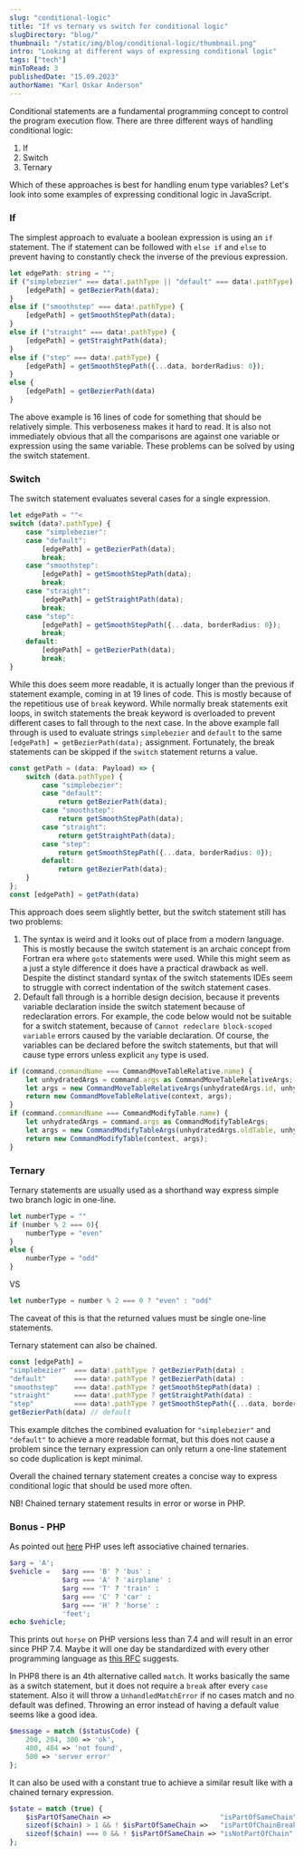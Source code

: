 ```yaml
---
slug: "conditional-logic"
title: "If vs ternary vs switch for conditional logic"
slugDirectory: "blog/"
thumbnail: "/static/img/blog/conditional-logic/thumbnail.png"
intro: "Looking at different ways of expressing conditional logic"
tags: ["tech"]
minToRead: 3
publishedDate: "15.09.2023"
authorName: "Karl Oskar Anderson"
---
```

Conditional statements are a fundamental programming concept to control the program execution flow. There are three different ways of handling conditional logic:

1. If
2. Switch
3. Ternary

Which of these approaches is best for handling enum type variables? Let's look into some examples of expressing conditional logic in JavaScript.

### If
The simplest approach to evaluate a boolean expression is using an `if` statement.
The if statement can be followed with `else if` and `else` to prevent having to constantly check the inverse of the previous expression.
```ts
let edgePath: string = "";
if ("simplebezier" === data!.pathType || "default" === data!.pathType) {
    [edgePath] = getBezierPath(data);
}
else if ("smoothstep" === data!.pathType) {
    [edgePath] = getSmoothStepPath(data);
}
else if ("straight" === data!.pathType) {
    [edgePath] = getStraightPath(data);
}
else if ("step" === data!.pathType) {
    [edgePath] = getSmoothStepPath({...data, borderRadius: 0});
} 
else {
    [edgePath] = getBezierPath(data)
}
```

The above example is 16 lines of code for something that should be relatively simple. This verboseness makes it hard to read. It is also not immediately obvious that all the comparisons are against one variable or expression using the same variable. These problems can be solved by using the switch statement.

### Switch
The switch statement evaluates several cases for a single expression.
```ts
let edgePath = ""<
switch (data?.pathType) {
    case "simplebezier":
    case "default":
        [edgePath] = getBezierPath(data);
        break;
    case "smoothstep":
        [edgePath] = getSmoothStepPath(data);
        break;
    case "straight":
        [edgePath] = getStraightPath(data);
        break;
    case "step":
        [edgePath] = getSmoothStepPath({...data, borderRadius: 0});
        break;
    default:
        [edgePath] = getBezierPath(data);
        break;
}
```
While this does seem more readable, it is actually longer than the previous if statement example, coming in at 19 lines of code. This is mostly because of the repetitious use of `break` keyword. While normally break statements exit loops, in switch statements the break keyword is overloaded to prevent different cases to fall through to the next case. In the above example fall through is used to evaluate strings `simplebezier` and `default` to the same `[edgePath] = getBezierPath(data);` assignment. Fortunately, the break statements can be skipped if the `switch` statement returns a value.

```ts
const getPath = (data: Payload) => {
    switch (data.pathType) {
        case "simplebezier":
        case "default":
            return getBezierPath(data);
        case "smoothstep":
            return getSmoothStepPath(data);
        case "straight":
            return getStraightPath(data);
        case "step":
            return getSmoothStepPath({...data, borderRadius: 0});
        default:
            return getBezierPath(data);
    }
};
const [edgePath] = getPath(data)
```
This approach does seem slightly better, but the switch statement still has two problems:
1. The syntax is weird and it looks out of place from a modern language. This is mostly because the switch statement is an archaic concept from Fortran era where `goto` statements were used. While this might seem as a just a style difference it does have a practical drawback as well.  Despite the distinct standard syntax of the switch statements IDEs seem to struggle with correct indentation of the switch statement cases. 
2. Default fall through is a horrible design decision, because it prevents variable declaration inside the switch statement because of redeclaration errors. For example, the code below would not be suitable for a switch statement, because of `Cannot redeclare block-scoped variable` errors caused by the variable declaration. Of course, the variables can be declared before the switch statements, but that will cause type errors unless explicit `any` type is used.

```ts
if (command.commandName === CommandMoveTableRelative.name) {
    let unhydratedArgs = command.args as CommandMoveTableRelativeArgs;
    let args = new CommandMoveTableRelativeArgs(unhydratedArgs.id, unhydratedArgs.x, unhydratedArgs.y).hydrate();
    return new CommandMoveTableRelative(context, args);    
}
if (command.commandName === CommandModifyTable.name) {
    let unhydratedArgs = command.args as CommandModifyTableArgs;
    let args = new CommandModifyTableArgs(unhydratedArgs.oldTable, unhydratedArgs.newTable).hydrate();
    return new CommandModifyTable(context, args);
}
```

### Ternary

Ternary statements are usually used as a shorthand way express simple two branch logic in one-line.
```ts
let numberType = ""
if (number % 2 === 0){
    numberType = "even"
}
else {
    numberType = "odd"
}
```
VS
```ts
let numberType = number % 2 === 0 ? "even" : "odd"
```
The caveat of this is that the returned values must be single one-line statements.

Ternary statement can also be chained.
```ts
const [edgePath] = 
"simplebezier"  === data!.pathType ? getBezierPath(data) :
"default"       === data!.pathType ? getBezierPath(data) :
"smoothstep"    === data!.pathType ? getSmoothStepPath(data) : 
"straight"      === data!.pathType ? getStraightPath(data) :     
"step"          === data!.pathType ? getSmoothStepPath({...data, borderRadius: 0}) : 
getBezierPath(data) // default
```

This example ditches the combined evaluation for `"simplebezier"` and `"default"` to achieve a more readable format, but this does not cause a problem since the ternary expression can only return a one-line statement so code duplication is kept minimal. 


Overall the chained ternary statement creates a concise way to express conditional logic that should be used more often. 

NB! Chained ternary statement results in error or worse in PHP.

### Bonus - PHP
As pointed out [here](https://eev.ee/blog/2012/04/09/php-a-fractal-of-bad-design/) PHP uses left associative chained ternaries.
```php
$arg = 'A';
$vehicle =   $arg === 'B' ? 'bus' :
             $arg === 'A' ? 'airplane' :
             $arg === 'T' ? 'train' :
             $arg === 'C' ? 'car' :
             $arg === 'H' ? 'horse' :
             'feet';
echo $vehicle;
```
This prints out `horse` on PHP versions less than 7.4 and will result in an error since PHP 7.4. Maybe it will one day be standardized with every other programming language as [this RFC](https://wiki.php.net/rfc/ternary_associativity) suggests.


In PHP8 there is an 4th alternative called `match`. It works basically the same as a switch statement, but it does not require a `break` after every `case` statement. Also it will throw a `UnhandledMatchError` if no cases match and no default was defined. Throwing an error instead of having a default value seems like a good idea.

```php
$message = match ($statusCode) {
    200, 204, 300 => 'ok',
    400, 404 => 'not found',
    500 => 'server error'
};
```

It can also be used with a constant true to achieve a similar result like with a chained ternary expression.
```php
$state = match (true) {
    $isPartOfSameChain =>                           "isPartOfSameChain",
    sizeof($chain) > 1 && ! $isPartOfSameChain =>   "isPartOfChainBreak",
    sizeof($chain) === 0 && ! $isPartOfSameChain => "isNotPartOfChain",
};
```
